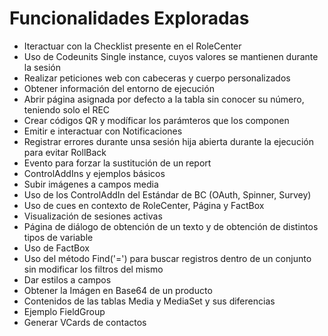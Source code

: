 # Funcionalidades Exploradas

- Iteractuar con la Checklist presente en el RoleCenter
- Uso de Codeunits Single instance, cuyos valores se mantienen durante la sesión
- Realizar peticiones web con cabeceras y cuerpo personalizados
- Obtener información del entorno de ejecución
- Abrir página asignada por defecto a la tabla sin conocer su número, teniendo solo el REC
- Crear códigos QR y modíficar los parámteros que los componen
- Emitir e interactuar con Notificaciones
- Registrar errores durante unsa sesión hija abierta durante la ejecución para evitar RollBack
- Evento para forzar la sustitución de un report
- ControlAddIns y ejemplos básicos
- Subir imágenes a campos media
- Uso de los ControlAddIn del Estándar de BC (OAuth, Spinner, Survey)
- Uso de cues en contexto de RoleCenter, Página y FactBox
- Visualización de sesiones activas
- Página de diálogo de obtención de un texto y de obtención de distintos tipos de variable
- Uso de FactBox
- Uso del método Find('=') para buscar registros dentro de un conjunto sin modificar los filtros del mismo
- Dar estilos a campos
- Obtener la Imágen en Base64 de un producto
- Contenidos de las tablas Media y MediaSet y sus diferencias
- Ejemplo FieldGroup
- Generar VCards de contactos
